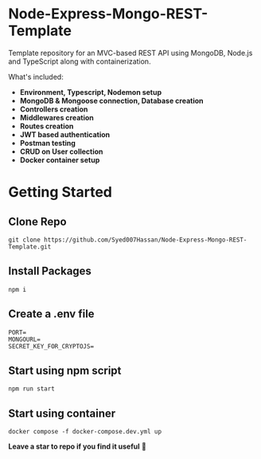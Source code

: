# Node-Express-Mongo-REST-Template
Template repository for an MVC-based REST API using MongoDB, Node.js and TypeScript along with containerization.

What's included:
- **Environment, Typescript, Nodemon setup**
- **MongoDB & Mongoose connection, Database creation**
- **Controllers creation**
- **Middlewares creation**
- **Routes creation**
- **JWT based authentication**
- **Postman testing**
- **CRUD on User collection**
- **Docker container setup**

# Getting Started

## Clone Repo
```
git clone https://github.com/Syed007Hassan/Node-Express-Mongo-REST-Template.git
```
##  Install Packages
```
npm i 
```
## Create a .env file 
```
PORT=
MONGOURL=
SECRET_KEY_FOR_CRYPTOJS=
```
## Start using npm script
```
npm run start
```
## Start using container
```
docker compose -f docker-compose.dev.yml up
```


**Leave a star to repo if you find it useful** 🙂





